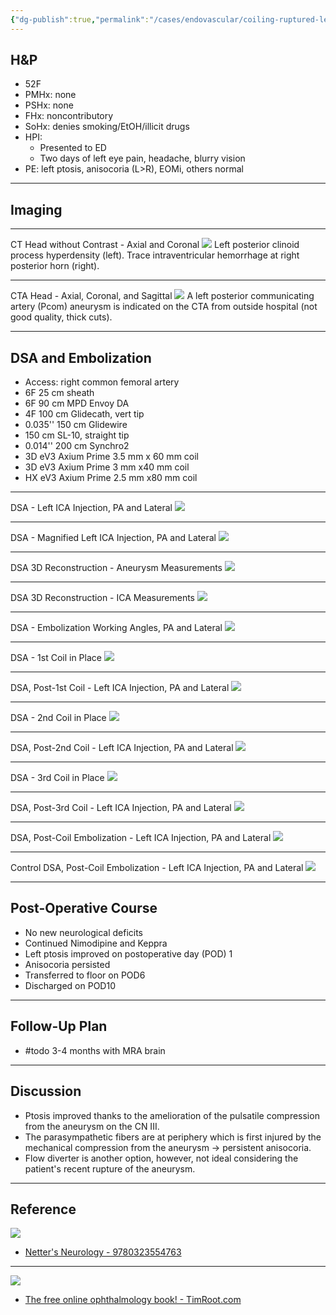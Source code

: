 ```yaml
---
{"dg-publish":true,"permalink":"/cases/endovascular/coiling-ruptured-left-pcom-aneurysm/","tags":["aneurysm/ruptured","endo","coil","embolization","Pcom"],"created":"2023-04-24T19:29:35.000-07:00","updated":"2023-08-14T22:01:49.823-07:00"}
---
```



## H&P

- 52F
- PMHx: none
- PSHx: none
- FHx: noncontributory
- SoHx: denies smoking/EtOH/illicit drugs
- HPI: 
	- Presented to ED
	- Two days of left eye pain, headache, blurry vision
- PE: left ptosis, anisocoria (L>R), EOMi, others normal

---

## Imaging

---
CT Head without Contrast - Axial and Coronal
![](https://i.imgur.com/InTIrSj.png)
Left posterior clinoid process hyperdensity (left). Trace intraventricular hemorrhage at right posterior horn (right).

---
CTA Head - Axial, Coronal, and Sagittal
![](https://i.imgur.com/DQlphtJ.png)
A left posterior communicating artery (Pcom) aneurysm is indicated on the CTA from outside hospital (not good quality, thick cuts).

---

## DSA and Embolization

- Access: right common femoral artery
- 6F 25 cm sheath
- 6F 90 cm MPD Envoy DA
- 4F 100 cm Glidecath, vert tip
- 0.035'' 150 cm Glidewire
- 150 cm SL-10, straight tip
- 0.014'' 200 cm Synchro2
- 3D eV3 Axium Prime 3.5 mm x 60 mm coil
- 3D eV3 Axium Prime 3 mm x40 mm coil
- HX eV3 Axium Prime 2.5 mm x80 mm coil

---

DSA - Left ICA Injection, PA and Lateral
![](https://i.imgur.com/fDaGvLC.png)

---

DSA - Magnified Left ICA Injection, PA and Lateral
![](https://i.imgur.com/nFQScX3.png)

---

DSA 3D Reconstruction - Aneurysm Measurements
![](https://i.imgur.com/kT8d0hK.png)

---

DSA 3D Reconstruction - ICA Measurements
![](https://i.imgur.com/VKwaco6.png)

---

DSA - Embolization Working Angles, PA and Lateral
![](https://i.imgur.com/8yNO2O8.png)

---

DSA - 1st Coil in Place
![](https://i.imgur.com/kBhSHSO.png)

---

DSA, Post-1st Coil - Left ICA Injection, PA and Lateral
![](https://i.imgur.com/ztkJg8t.png)

---

DSA - 2nd Coil in Place
![](https://i.imgur.com/2SKxXt9.png)

---

DSA, Post-2nd Coil - Left ICA Injection, PA and Lateral
![](https://i.imgur.com/wwRdDsX.png)

---

DSA - 3rd Coil in Place
![](https://i.imgur.com/fIc6QP1.png)

---

DSA, Post-3rd Coil - Left ICA Injection, PA and Lateral
![](https://i.imgur.com/oG6vORD.png)

---

DSA, Post-Coil Embolization - Left ICA Injection, PA and Lateral
![](https://i.imgur.com/ZqgaVA7.png)

---

Control DSA, Post-Coil Embolization - Left ICA Injection, PA and Lateral
![](https://i.imgur.com/rk7M9Nm.png)

---

## Post-Operative Course

- No new neurological deficits
- Continued Nimodipine and Keppra
- Left ptosis improved on postoperative day (POD) 1
- Anisocoria persisted
- Transferred to floor on POD6
- Discharged on POD10

---

## Follow-Up Plan

-  #todo 3-4 months with MRA brain

---

## Discussion

- Ptosis improved thanks to the amelioration of the pulsatile compression from the aneurysm on the CN III.
- The parasympathetic fibers are at periphery which is first injured by the mechanical compression from the aneurysm -> persistent anisocoria.
- Flow diverter is another option, however, not ideal considering the patient's recent rupture of the aneurysm.

---

## Reference

![](https://i.imgur.com/qySC7OA.png)
- [Netter's Neurology - 9780323554763](https://www.us.elsevierhealth.com/netters-neurology-9780323554763.html)

---

![](https://i.imgur.com/NwyFP7h.jpg)
- [The free online ophthalmology book! - TimRoot.com](https://timroot.com/ophthobook/)
